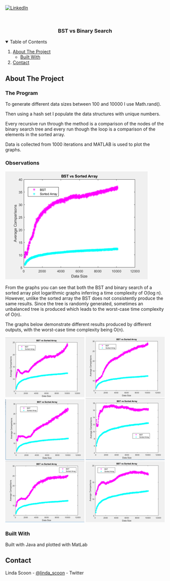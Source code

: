 [![LinkedIn][linkedin-shield]][linkedin-url]


<br />

  <h3 align="center">BST vs Binary Search</h3>

<!-- TABLE OF CONTENTS -->
<details open="open">
  <summary>Table of Contents</summary>
  <ol>
    <li>
      <a href="#about-the-project">About The Project</a>
      <ul>
        <li><a href="#built-with">Built With</a></li>
      </ul>
    </li>
    <li><a href="#contact">Contact</a></li>
  </ol>
</details>

<!-- ABOUT THE PROJECT -->
## About The Project
### The Program

To generate different data sizes between 100 and 10000 I use Math.rand().

Then using a hash set I populate the data structures with unique numbers.

Every recursive run through the method is a comparison of the nodes of the binary search tree and every run though the loop is a comparison of the elements in the sorted array.

Data is collected from 1000 iterations and MATLAB is used to plot the graphs.

### Observations

<img src="picture1.PNG" alt="queue" width="450"/>

From the graphs you can see that both the BST and binary search of a sorted array plot logarithmic graphs inferring a time complexity of O(log n). However, unlike the sorted array the BST does not consistently produce the same results. Since the tree is randomly generated, sometimes an unbalanced tree is produced which leads to the worst-case time complexity of O(n).

The graphs below demonstrate different results produced by different outputs, with the worst-case time complexity being O(n).

<img src="picture2.PNG" alt="queue" width="250"/>
<img src="picture4.PNG" alt="queue" width="250"/>
<img src="picture5.PNG" alt="queue" width="250"/>
<img src="picture6.PNG" alt="queue" width="250"/>
<img src="picture7.PNG" alt="queue" width="250"/>
<img src="picture8.PNG" alt="queue" width="250"/>

### Built With

Built with Java and plotted with MatLab

<!-- CONTACT -->
## Contact

Linda Scoon - [@linda_scoon](https://twitter.com/linda_scoon) - Twitter

<!-- MARKDOWN LINKS & IMAGES --> 
[linkedin-shield]: https://img.shields.io/badge/-LinkedIn-black.svg?style=for-the-badge&logo=linkedin&colorB=555
[linkedin-url]: https://www.linkedin.com/in/linda-scoon/
